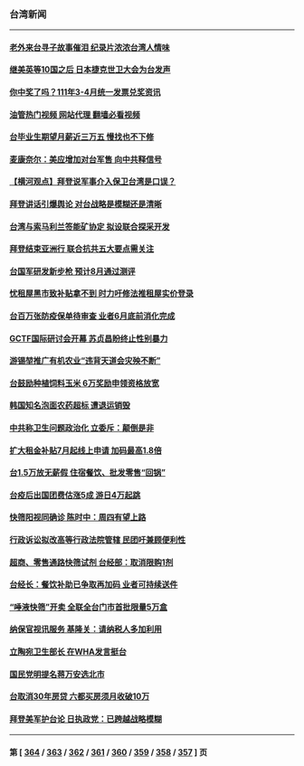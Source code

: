 ### 台湾新闻
---
#### [老外来台寻子故事催泪 纪录片浓浓台湾人情味](../../pages/ncid1349361/n13744778.md?05252045) 
#### [继美英等10国之后 日本捷克世卫大会为台发声](../../pages/ncid1349361/n13744722.md?05252045) 
#### [你中奖了吗？111年3-4月统一发票兑奖资讯](../../pages/ncid1349361/n13744808.md?05252045) 
#### [油管热门视频 网站代理 翻墙必看视频](http://209.222.30.114:81/youtube.html?05252045)
#### [台毕业生期望月薪近三万五 慢找也不下修](../../pages/ncid1349361/n13744715.md?05252045) 
#### [麦康奈尔：美应增加对台军售 向中共释信号](../../pages/ncid1349361/n13744626.md?05252045) 
#### [【横河观点】拜登说军事介入保卫台湾是口误？](../../pages/ncid1349361/n13744504.md?05252045) 
#### [拜登讲话引爆舆论 对台战略是模糊还是清晰](../../pages/ncid1349361/n13744490.md?05252045) 
#### [台湾与索马利兰签能矿协定 拟设联合探采开发](../../pages/ncid1349361/n13744287.md?05252045) 
#### [拜登结束亚洲行 联合抗共五大要点需关注](../../pages/ncid1349361/n13744373.md?05252045) 
#### [台国军研发新步枪 预计8月通过测评](../../pages/ncid1349361/n13744285.md?05252045) 
#### [忧租屋黑市致补贴拿不到 时力吁修法推租屋实价登录](../../pages/ncid1349361/n13744353.md?05252045) 
#### [台百万张防疫保单待审查 业者6月底前消化完成](../../pages/ncid1349361/n13744351.md?05252045) 
#### [GCTF国际研讨会开幕 苏贞昌盼终止性别暴力](../../pages/ncid1349361/n13744352.md?05252045) 
#### [游锡堃推广有机农业“违背天道会灾殃不断”](../../pages/ncid1349361/n13744355.md?05252045) 
#### [台鼓励种植饲料玉米 6万奖励申领资格放宽](../../pages/ncid1349361/n13744357.md?05252045) 
#### [韩国知名泡面农药超标 遭退运销毁](../../pages/ncid1349361/n13744359.md?05252045) 
#### [中共称卫生问题政治化 立委斥：颠倒是非](../../pages/ncid1349361/n13744333.md?05252045) 
#### [扩大租金补贴7月起线上申请 加码最高1.8倍](../../pages/ncid1349361/n13744331.md?05252045) 
#### [台1.5万放无薪假 住宿餐饮、批发零售“回锅”](../../pages/ncid1349361/n13744316.md?05252045) 
#### [台疫后出国团费估涨5成 游日4万起跳](../../pages/ncid1349361/n13744318.md?05252045) 
#### [快筛阳视同确诊 陈时中：周四有望上路](../../pages/ncid1349361/n13744305.md?05252045) 
#### [行政诉讼拟改高等行政法院管辖 民团吁兼顾便利性](../../pages/ncid1349361/n13744288.md?05252045) 
#### [超商、零售通路快筛试剂 台经部：取消限购1剂](../../pages/ncid1349361/n13744314.md?05252045) 
#### [台经长：餐饮补助已争取再加码 业者可持续送件](../../pages/ncid1349361/n13744307.md?05252045) 
#### [“唾液快筛”开卖 全联全台门市首批限量5万盒](../../pages/ncid1349361/n13744317.md?05252045) 
#### [纳保官视讯服务 基隆关：请纳税人多加利用](../../pages/ncid1349361/n13744304.md?05252045) 
#### [立陶宛卫生部长 在WHA发言挺台](../../pages/ncid1349361/n13744284.md?05252045) 
#### [国民党明提名蒋万安选北市](../../pages/ncid1349361/n13744283.md?05252045) 
#### [台取消30年房贷 六都买房须月收破10万](../../pages/ncid1349361/n13744277.md?05252045) 
#### [拜登美军护台论 日执政党：已跨越战略模糊](../../pages/ncid1349361/n13744257.md?05252045) 

---
#### 第 [ [364](./364.md?05252045) / [363](./363.md?05252045) / [362](./362.md?05252045) / [361](./361.md?05252045) / [360](./360.md?05252045) / [359](./359.md?05252045) / [358](./358.md?05252045) / [357](./357.md?05252045) ] 页
